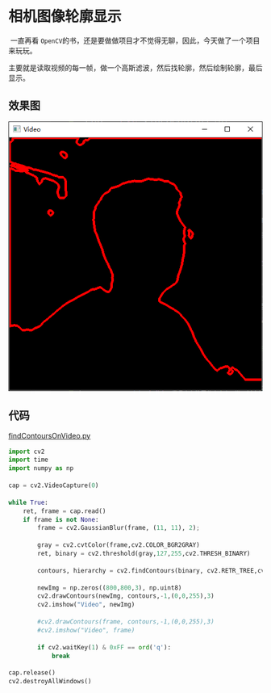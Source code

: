 # 相机图像轮廓显示

​		一直再看 `OpenCV`的书，还是要做做项目才不觉得无聊，因此，今天做了一个项目来玩玩。

主要就是读取视频的每一帧，做一个高斯滤波，然后找轮廓，然后绘制轮廓，最后显示。

## 效果图

![1624551342194](images/1624551342194.png)

## 代码

[findContoursOnVideo.py](./findContoursOnVideo.py)

~~~python
import cv2
import time
import numpy as np

cap = cv2.VideoCapture(0)

while True:
    ret, frame = cap.read()
    if frame is not None:
        frame = cv2.GaussianBlur(frame, (11, 11), 2);

        gray = cv2.cvtColor(frame,cv2.COLOR_BGR2GRAY) 
        ret, binary = cv2.threshold(gray,127,255,cv2.THRESH_BINARY)
        
        contours, hierarchy = cv2.findContours(binary, cv2.RETR_TREE,cv2.CHAIN_APPROX_SIMPLE)  

        newImg = np.zeros((800,800,3), np.uint8)  
        cv2.drawContours(newImg, contours,-1,(0,0,255),3) 
        cv2.imshow("Video", newImg)

        #cv2.drawContours(frame, contours,-1,(0,0,255),3) 
        #cv2.imshow("Video", frame)

        if cv2.waitKey(1) & 0xFF == ord('q'):
            break

cap.release()
cv2.destroyAllWindows()
~~~





